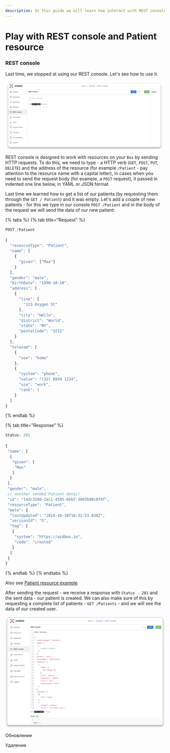 ```yaml
---
description: In this guide we will learn how interact with REST console
---
```


# Play with REST console and Patient resource

### REST console

Last time, we stopped at using our REST console. Let's see how to use it.

![REST console](../.gitbook/assets/screenshot-2018-10-18-18.54.58.png)

REST console is designed to work with resources on your `Box` by sending HTTP requests. To do this, we need to type - a HTTP verb \(`GET`, `POST`, `PUT`, `DELETE`\) and the address of the resource \(for example `/Patient` - pay attention to the resource name with a capital letter\), in cases when you need to send the request body \(for example, a `POST` request\), it passed in indented one line below, in YAML or JSON format.

Last time we learned how to get a list of our patients \(by requesting them through the `GET / Patient`\) and it was empty. Let's add a couple of new patients -  for this we type in our console `POST /Patient` and in the body of the request we will send the data of our new patient:

{% tabs %}
{% tab title="Request" %}
```javascript
POST /Patient

{
  "resourceType": "Patient",
  "name": [
    {
      "given": ["Max"]
    }
  ],
  "gender": "male",
  "birthDate": "1990-10-10",
  "address": [
    {
      "line": [
        "123 Oxygen St"
      ],
      "city": "Hello",
      "district": "World",
      "state": "NY",
      "postalCode": "3212"
    }
  ],
  "telecom": [
    {
      "use": "home"
    },
    {
      "system": "phone",
      "value": "(32) 8934 1234",
      "use": "work",
      "rank": 1
    }
  ]
}
```
{% endtab %}

{% tab title="Response" %}
```javascript
Status: 201

{
 "name": [
  {
   "given": [
    "Max"
   ]
  }
 ],
 "gender": "male",
 // another sended Patient data//
 "id": "14dc3340-2ac1-4595-bbb7-3803b08c8f6f",
 "resourceType": "Patient",
 "meta": {
  "lastUpdated": "2018-10-18T16:32:53.038Z",
  "versionId": "5",
  "tag": [
   {
    "system": "https://aidbox.io",
    "code": "created"
   }
  ]
 }
}
```
{% endtab %}
{% endtabs %}

Also see [Patient resource example](https://www.hl7.org/fhir/patient-example.json.html)

After sending the request - we receive a response with `Status - 201` and the sent data - our patient is created. We can also make sure of this by requesting a complete list of patients - `GET /Patients` - and we will see the data of our created user.

![POST /Patient](../.gitbook/assets/screenshot-2018-10-18-19.41.22.png)

Обновление

Удаление

  


  


